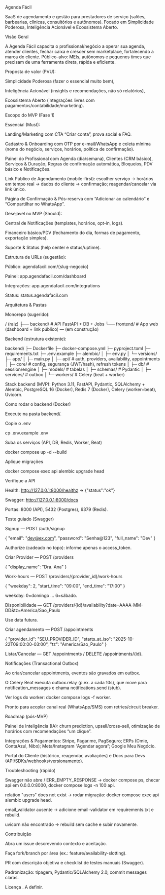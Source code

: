 Agenda Fácil

SaaS de agendamento e gestão para prestadores de serviço (salões, barbearias, clínicas, consultórios e autônomos). Focado em Simplicidade Poderosa, Inteligência Acionável e Ecossistema Aberto.

Visão Geral

A Agenda Fácil capacita o profissional/negócio a operar sua agenda, atender clientes, fechar caixa e crescer sem marketplace, fortalecendo a marca do cliente. Público-alvo: MEIs, autônomos e pequenos times que precisam de uma ferramenta direta, rápida e eficiente.

Proposta de valor (PVU):

Simplicidade Poderosa (fazer o essencial muito bem),

Inteligência Acionável (insights e recomendações, não só relatórios),

Ecossistema Aberto (integrações livres com pagamentos/contabilidade/marketing).

Escopo do MVP (Fase 1)

Essencial (Must):

Landing/Marketing com CTA “Criar conta”, prova social e FAQ.

Cadastro & Onboarding com OTP por e-mail/WhatsApp e coleta mínima (nome do negócio, serviços, horários, política de confirmação).

Painel do Profissional com Agenda (dia/semana), Clientes (CRM básico), Serviços & Duração, Regras de confirmação automática, Bloqueios, PDV básico e Notificações.

Link Público de Agendamento (mobile-first): escolher serviço → horários em tempo real → dados do cliente → confirmação; reagendar/cancelar via link único.

Página de Confirmação & Pós-reserva com “Adicionar ao calendário” e “Compartilhar no WhatsApp”.

Desejável no MVP (Should):

Central de Notificações (templates, horários, opt-in, logs).

Financeiro básico/PDV (fechamento do dia, formas de pagamento, exportação simples).

Suporte & Status (help center e status/uptime).

Estrutura de URLs (sugestão):

Público: agendafacil.com/{slug-negocio}

Painel: app.agendafacil.com/dashboard

Integrações: app.agendafacil.com/integrations

Status: status.agendafacil.com

Arquitetura & Pastas

Monorepo (sugerido):

/ (raiz)
├── backend/           # API FastAPI + DB + Jobs
└── frontend/          # App web (dashboard + link público) — (em construção)


Backend (estrutura existente):

backend/
├─ Dockerfile
├─ docker-compose.yml
├─ pyproject.toml
├─ requirements.txt
├─ .env.example
├─ alembic/
│  ├─ env.py
│  └─ versions/
├─ app/
│  ├─ main.py
│  ├─ api/              # auth, providers, availability, appointments
│  ├─ core/             # config, segurança (JWT/hash), refresh tokens
│  ├─ db/               # session/engine
│  ├─ models/           # tabelas
│  ├─ schemas/          # Pydantic
│  ├─ services/         # outbox
│  └─ workers/          # Celery (beat + worker)


Stack backend (MVP): Python 3.11, FastAPI, Pydantic, SQLAlchemy + Alembic, PostgreSQL 16 (Docker), Redis 7 (Docker), Celery (worker+beat), Uvicorn.

Como rodar o backend (Docker)

Execute na pasta backend/.

Copie o .env

cp .env.example .env


Suba os serviços (API, DB, Redis, Worker, Beat)

docker compose up -d --build


Aplique migrações

docker compose exec api alembic upgrade head


Verifique a API

Health: http://127.0.0.1:8000/healthz
 → {"status":"ok"}

Swagger: http://127.0.0.1:8000/docs

Portas: 8000 (API), 5432 (Postgres), 6379 (Redis).

Teste guiado (Swagger)

Signup — POST /auth/signup

{ "email": "dev@ex.com", "password": "Senha@123", "full_name": "Dev" }


Authorize (cadeado no topo): informe apenas o access_token.

Criar Provider — POST /providers

{ "display_name": "Dra. Ana" }


Work-hours — POST /providers/{provider_id}/work-hours

{ "weekday": 2, "start_time": "09:00", "end_time": "17:00" }


weekday: 0=domingo … 6=sábado.

Disponibilidade — GET /providers/{id}/availability?date=AAAA-MM-DD&tz=America/Sao_Paulo

Use data futura.

Criar agendamento — POST /appointments

{
  "provider_id": "SEU_PROVIDER_ID",
  "starts_at_iso": "2025-10-22T09:00:00-03:00",
  "tz": "America/Sao_Paulo"
}


Listar/Cancelar — GET /appointments / DELETE /appointments/{id}.

Notificações (Transactional Outbox)

Ao criar/cancelar appointments, eventos são gravados em outbox.

O Celery Beat executa outbox.relay (p.ex. a cada 10s), que move para notification_messages e chama notifications.send (stub).

Ver logs do worker: docker compose logs -f worker.

Pronto para acoplar canal real (WhatsApp/SMS) com retries/circuit breaker.

Roadmap (pós-MVP)

Painel de Inteligência (IA): churn prediction, upsell/cross-sell, otimização de horários com recomendações “um clique”.

Integrações & Pagamentos: Stripe, Pagar.me, PagSeguro; ERPs (Omie, ContaAzul, Nibo); Meta/Instagram “Agendar agora”; Google Meu Negócio.

Portal do Cliente (histórico, reagendar, avaliações) e Docs para Devs (API/SDKs/webhooks/versionamento).

Troubleshooting (rápido)

Swagger não abre / ERR_EMPTY_RESPONSE → docker compose ps, checar api em 0.0.0.0:8000, docker compose logs -n 100 api.

relation "users" does not exist → rodar migração: docker compose exec api alembic upgrade head.

email_validator ausente → adicione email-validator em requirements.txt e rebuild.

uvicorn não encontrado → rebuild sem cache e subir novamente.

Contribuição

Abra um issue descrevendo contexto e aceitação.

Faça fork/branch por área (ex.: feature/availability-slotting).

PR com descrição objetiva e checklist de testes manuais (Swagger).

Padronização: tipagem, Pydantic/SQLAlchemy 2.0, commit messages claras.

Licença
.
A definir.